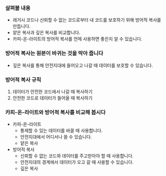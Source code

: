 ### 살펴볼 내용
- 레거시 코드나 신뢰할 수 없는 코드로부터 내 코드를 보호하기 위해 방어적 복사를 만듭니다.
- 얕은 복사과 깊은 복사를 비교합니다.
- 카피-온-라이트의 방어적 복사를 언제 사용하면 좋은지 알 수 있습니다.

### 방어적 복사는 원본이 바귀는 것을 막아 줍니다
- 깊은 복사를 통해 안전지대에 들어오고 나갈 때 데이터를 보호할 수 있습니다.

### 방어적 복사 규칙
1. 데이터가 안전한 코드에서 나갈 때 복사하기
2. 안전한 코드로 데이터가 들어올 때 복사하기

### 카피-온-라이트와 방어적 복사를 비교해 봅시다
- 카피-온-라이트
  - 통제할 수 있는 데이터를 바꿀 때 사용합니다.
  - 안전지대에서 어디서나 쓸 수 있습니다.
  - 얕은 복사
- 방어적 복사
  - 신뢰할 수 없는 코드와 데이터를 주고받아야 할 때 사용합니다.
  - 안전지대의 경계에서 데이터가 오고 갈 때 사용할 수 있습니다.
  - 깊은 복사
  
